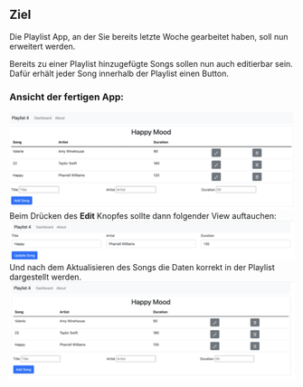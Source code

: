 ## Ziel

Die Playlist App, an der Sie bereits letzte Woche gearbeitet haben, soll nun erweitert werden.

Bereits zu einer Playlist hinzugefügte Songs sollen nun auch editierbar sein. Dafür erhält jeder Song innerhalb der Playlist einen Button.

### Ansicht der fertigen App:
![img.png](img/img.png)
Beim Drücken des **Edit** Knopfes sollte dann folgender View auftauchen:
![img_1.png](img/img_1.png)
Und nach dem Aktualisieren des Songs die Daten korrekt in der Playlist dargestellt werden.
![img_2.png](img/img_2.png)